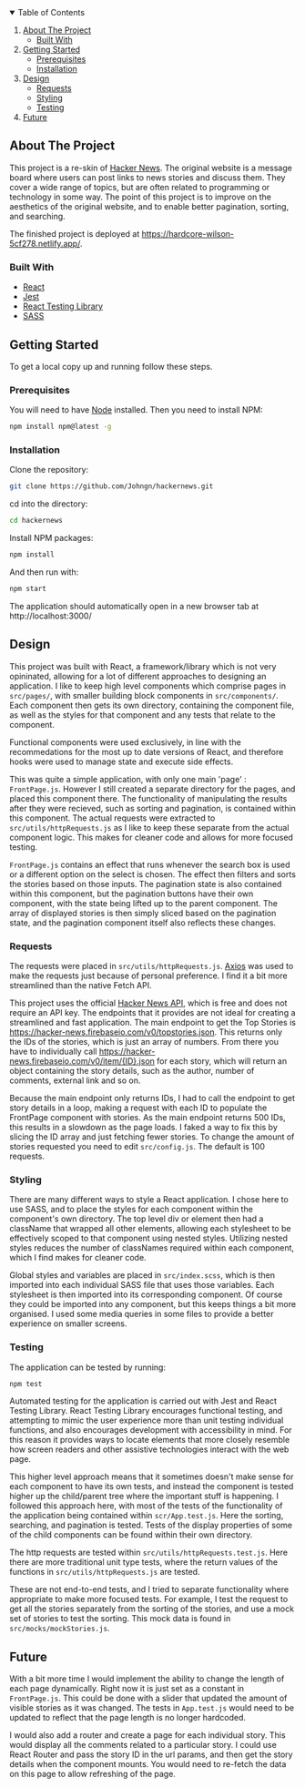 <!-- TABLE OF CONTENTS -->
<details open="open">
  <summary>Table of Contents</summary>
  <ol>
    <li>
      <a href="#about-the-project">About The Project</a>
      <ul>
        <li><a href="#built-with">Built With</a></li>
      </ul>
    </li>
    <li>
      <a href="#getting-started">Getting Started</a>
      <ul>
        <li><a href="#prerequisites">Prerequisites</a></li>
        <li><a href="#installation">Installation</a></li>
      </ul>
    </li>
    <li>
      <a href="#design">Design</a>
      <ul>
        <li><a href="#requests">Requests</a></li>
        <li><a href="#styling">Styling</a></li>
        <li><a href="#testing">Testing</a></li>
      </ul>
    </li>
	<li><a href="#future">Future</a></li>
  </ol>
</details>

<!-- ABOUT THE PROJECT -->

## About The Project

This project is a re-skin of [Hacker News](https://news.ycombinator.com/). The original website is a message board where users can post links to news stories and discuss them. They cover a wide range of topics, but are often related to programming or technology in some way. The point of this project is to improve on the aesthetics of the original website, and to enable better pagination, sorting, and searching.

The finished project is deployed at https://hardcore-wilson-5cf278.netlify.app/.

### Built With

- [React](https://reactjs.org/)
- [Jest](https://jestjs.io/)
- [React Testing Library](https://testing-library.com/docs/react-testing-library/intro/)
- [SASS](https://sass-lang.com/)

<!-- GETTING STARTED -->

## Getting Started

To get a local copy up and running follow these steps.

### Prerequisites

You will need to have [Node](https://nodejs.org/en/) installed. Then you need to install NPM:

```sh
npm install npm@latest -g
```

### Installation

Clone the repository:

```sh
git clone https://github.com/Johngn/hackernews.git
```

cd into the directory:

```sh
cd hackernews
```

Install NPM packages:

```sh
npm install
```

And then run with:

```sh
npm start
```

The application should automatically open in a new browser tab at http://localhost:3000/

## Design

This project was built with React, a framework/library which is not very opininated, allowing for a lot of different approaches to designing an application. I like to keep high level components which comprise pages in `src/pages/`, with smaller building block components in `src/components/`. Each component then gets its own directory, containing the component file, as well as the styles for that component and any tests that relate to the component.

Functional components were used exclusively, in line with the recommedations for the most up to date versions of React, and therefore hooks were used to manage state and execute side effects.

This was quite a simple application, with only one main 'page' : `FrontPage.js`. However I still created a separate directory for the pages, and placed this component there. The functionality of manipulating the results after they were recieved, such as sorting and pagination, is contained within this component. The actual requests were extracted to `src/utils/httpRequests.js` as I like to keep these separate from the actual component logic. This makes for cleaner code and allows for more focused testing.

`FrontPage.js` contains an effect that runs whenever the search box is used or a different option on the select is chosen. The effect then filters and sorts the stories based on those inputs. The pagination state is also contained within this component, but the pagination buttons have their own component, with the state being lifted up to the parent component. The array of displayed stories is then simply sliced based on the pagination state, and the pagination component itself also reflects these changes.

### Requests

The requests were placed in `src/utils/httpRequests.js`. [Axios](https://axios-http.com/) was used to make the requests just because of personal preference. I find it a bit more streamlined than the native Fetch API.

This project uses the official [Hacker News API](https://github.com/HackerNews/API), which is free and does not require an API key. The endpoints that it provides are not ideal for creating a streamlined and fast application. The main endpoint to get the Top Stories is https://hacker-news.firebaseio.com/v0/topstories.json. This returns only the IDs of the stories, which is just an array of numbers. From there you have to individually call https://hacker-news.firebaseio.com/v0/item/{ID}.json for each story, which will return an object containing the story details, such as the author, number of comments, external link and so on.

Because the main endpoint only returns IDs, I had to call the endpoint to get story details in a loop, making a request with each ID to populate the FrontPage component with stories. As the main endpoint returns 500 IDs, this results in a slowdown as the page loads. I faked a way to fix this by slicing the ID array and just fetching fewer stories. To change the amount of stories requested you need to edit `src/config.js`. The default is 100 requests.

### Styling

There are many different ways to style a React application. I chose here to use SASS, and to place the styles for each component within the component's own directory. The top level div or element then had a className that wrapped all other elements, allowing each stylesheet to be effectively scoped to that component using nested styles. Utilizing nested styles reduces the number of classNames required within each component, which I find makes for cleaner code.

Global styles and variables are placed in `src/index.scss`, which is then imported into each individual SASS file that uses those variables. Each stylesheet is then imported into its corresponding component. Of course they could be imported into any component, but this keeps things a bit more organised. I used some media queries in some files to provide a better experience on smaller screens.

### Testing

The application can be tested by running:

```sh
npm test
```

Automated testing for the application is carried out with Jest and React Testing Library. React Testing Library encourages functional testing, and attempting to mimic the user experience more than unit testing individual functions, and also encourages development with accessibility in mind. For this reason it provides ways to locate elements that more closely resemble how screen readers and other assistive technologies interact with the web page.

This higher level approach means that it sometimes doesn't make sense for each component to have its own tests, and instead the component is tested higher up the child/parent tree where the important stuff is happening. I followed this approach here, with most of the tests of the functionality of the application being contained within `scr/App.test.js`. Here the sorting, searching, and pagination is tested. Tests of the display properties of some of the child components can be found within their own directory.

The http requests are tested within `src/utils/httpRequests.test.js`. Here there are more traditional unit type tests, where the return values of the functions in `src/utils/httpRequests.js` are tested.

These are not end-to-end tests, and I tried to separate functionality where appropriate to make more focused tests. For example, I test the request to get all the stories separately from the sorting of the stories, and use a mock set of stories to test the sorting. This mock data is found in `src/mocks/mockStories.js`.

## Future

With a bit more time I would implement the ability to change the length of each page dynamically. Right now it is just set as a constant in `FrontPage.js`. This could be done with a slider that updated the amount of visible stories as it was changed. The tests in `App.test.js` would need to be updated to reflect that the page length is no longer hardcoded.

I would also add a router and create a page for each individual story. This would display all the comments related to a particular story. I could use React Router and pass the story ID in the url params, and then get the story details when the component mounts. You would need to re-fetch the data on this page to allow refreshing of the page.
